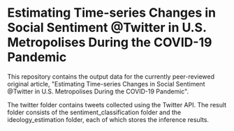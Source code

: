 # Estimating Time-series Changes in Social Sentiment @Twitter in U.S. Metropolises During the COVID-19 Pandemic

This repository contains the output data for the currently peer-reviewed original article, "Estimating Time-series Changes in Social Sentiment @Twitter in U.S. Metropolises During the COVID-19 Pandemic".

The twitter folder contains tweets collected using the Twitter API. The result folder consists of the sentiment_classification folder and the ideology_estimation folder, each of which stores the inference results.
